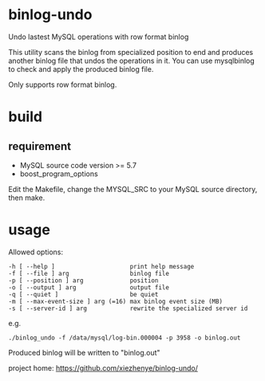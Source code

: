 # binlog-undo
Undo lastest MySQL operations with row format binlog

This utility scans the binlog from specialized position to end and produces another binlog file that undos the operations in it. You can use mysqlbinlog to check and apply the produced binlog file.

Only supports row format binlog.

# build
## requirement
 * MySQL source code version >= 5.7
 * boost_program_options

Edit the Makefile, change the MYSQL_SRC to your MySQL source directory, then make.

# usage

Allowed options:

    -h [ --help ]                     print help message
    -f [ --file ] arg                 binlog file
    -p [ --position ] arg             position
    -o [ --output ] arg               output file
    -q [ --quiet ]                    be quiet
    -m [ --max-event-size ] arg (=16) max binlog event size (MB)
    -s [ --server-id ] arg            rewrite the specialized server id

e.g.

    ./binlog_undo -f /data/mysql/log-bin.000004 -p 3958 -o binlog.out
  
Produced binlog will be written to "binlog.out"


project home: https://github.com/xiezhenye/binlog-undo/
